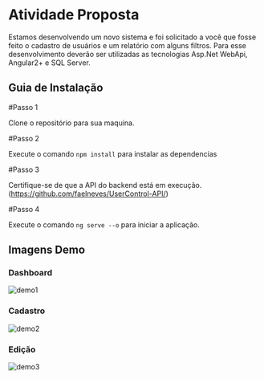 # Atividade Proposta

Estamos desenvolvendo um novo sistema e foi solicitado a você que fosse feito o cadastro de usuários e um relatório com alguns filtros.
Para esse desenvolvimento deverão ser utilizadas as tecnologias Asp.Net WebApi, Angular2+ e SQL Server.

## Guia de Instalação

#Passo 1

Clone o repositório para sua maquina.

#Passo 2

Execute o comando `npm install` para instalar as dependencias

#Passo 3

Certifique-se de que a API do backend está em execução. (https://github.com/faelneves/UserControl-API/)

#Passo 4

Execute o comando `ng serve --o` para iniciar a aplicação.


## Imagens Demo
### Dashboard
![demo1](https://i.ibb.co/NxkNY6p/dashboard.png)

### Cadastro
![demo2](https://i.ibb.co/HgTRkLH/cadastro.png)

### Edição
![demo3](https://i.ibb.co/bX0ZnGw/edicao.png)
